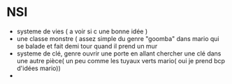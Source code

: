 # NSI
- systeme de vies ( a voir si c une bonne idée )
- une classe monstre ( assez simple du genre "goomba" dans mario qui se balade et fait demi tour quand il prend un mur
- systeme de clé, genre ouvrir une porte en allant chercher une clé dans une autre pièce( un peu comme les tuyaux verts mario( oui je prend bcp d'idées mario))
- 
